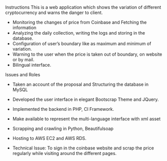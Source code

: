 Instructions
This is a web application which shows the variation of different cryptocurrency and warns the danger to client.

-	Monitoring the changes of price from Coinbase and Fetching the information 
-	Analyzing the daily collection, writing the logs and storing in the database.
-	Configuration of user’s boundary like as maximum and minimum of variation.
-	Warning to the user when the price is taken out of boundary, on website or by mail. 
-	Bilingual interface.

Issues and Roles
-	Taken an account of the proposal and Structuring the database in MySQL
-	Developed the user interface in elegant Bootscrap Theme and JQuery.
-	Implemented the backend in PHP, CI Framework.
-	Make available to represent the multi-language interface with xml asset
-	Scrapping and crawling in Python, Beautifulsoap
-	Hosting to AWS EC2 and AWS RDS.

-	Technical Issue: To sign in the coinbase website and scrap the price regularly while visiting around the different pages.
